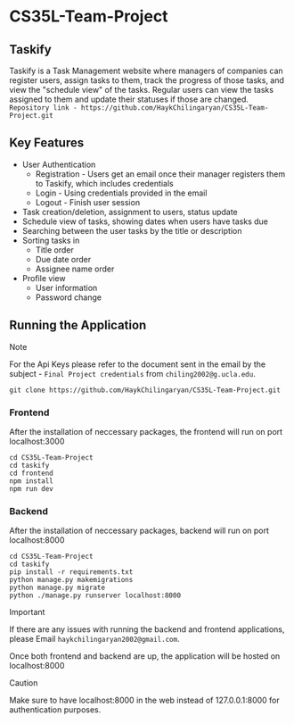 # CS35L-Team-Project

## Taskify

Taskify is a Task Management website where managers of companies can register users, assign tasks to them, track the progress of those tasks, and view the "schedule view" of the tasks. Regular users can view the tasks assigned to them and update their statuses if those are changed.
```Repository link - https://github.com/HaykChilingaryan/CS35L-Team-Project.git```

## Key Features

- User Authentication
  - Registration - Users get an email once their manager registers them to Taskify, which includes credentials
  - Login - Using credentials provided in the email
  - Logout - Finish user session
- Task creation/deletion, assignment to users, status update
- Schedule view of tasks, showing dates when users have tasks due
- Searching between the user tasks by the title or description
- Sorting tasks in
  - Title order
  - Due date order
  - Assignee name order
- Profile view
  - User information
  - Password change

## Running the Application

> [!NOTE]
> For the Api Keys please refer to the document sent in the email by the subject - `Final Project credentials` from `chiling2002@g.ucla.edu`.

```
git clone https://github.com/HaykChilingaryan/CS35L-Team-Project.git
```

### Frontend

After the installation of neccessary packages, the frontend will run on port localhost:3000

```
cd CS35L-Team-Project
cd taskify
cd frontend
npm install
npm run dev
```

### Backend

After the installation of neccessary packages, backend will run on port localhost:8000

```
cd CS35L-Team-Project
cd taskify
pip install -r requirements.txt
python manage.py makemigrations
python manage.py migrate
python ./manage.py runserver localhost:8000
```

> [!IMPORTANT]
> If there are any issues with running the backend and frontend applications, please Email `haykchilingaryan2002@gmail.com`.

Once both frontend and backend are up, the application will be hosted on localhost:8000

> [!CAUTION]
> Make sure to have localhost:8000 in the web instead of 127.0.0.1:8000 for authentication purposes.
